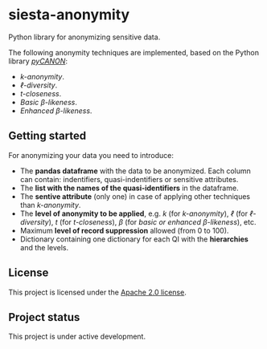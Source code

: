 # siesta-anonymity

Python library for anonymizing sensitive data.

The following anonymity techniques are implemented, based on the Python library _[pyCANON](https://github.com/IFCA-Advanced-Computing/pycanon)_:
* _k-anonymity_.
* _ℓ-diversity_.
* _t-closeness_.
* _Basic β-likeness_.
* _Enhanced β-likeness_.

## Getting started

For anonymizing your data you need to introduce:
* The **pandas dataframe** with the data to be anonymized. Each column can contain: indentifiers, quasi-indentifiers or sensitive attributes.
* The **list with the names of the quasi-identifiers** in the dataframe.
* The **sentive attribute** (only one) in case of applying other techniques than _k-anonymity_.
* The **level of anonymity to be applied**, e.g. _k_ (for _k-anonymity_), _ℓ_ (for _ℓ-diversity_), _t_ (for _t-closeness_), _β_ (for _basic or enhanced β-likeness_), etc.
* Maximum **level of record suppression** allowed (from 0 to 100).
* Dictionary containing one dictionary for each QI with the **hierarchies** and the levels.

## License
This project is licensed under the [Apache 2.0 license](https://gitlab.ifca.es/privacy-security/siesta-anonymity/-/blob/main/LICENSE?ref_type=heads).

## Project status
This project is under active development.
